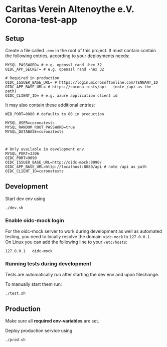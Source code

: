 # Caritas Verein Altenoythe e.V. Corona-test-app

## Setup
Create a file called `.env` in the root of this project.
It must contain contain the following entries, according to your deployments needs:

```shell
MYSQL_PASSWORD= # e.g. openssl rand -hex 32
OIDC_APP_SECRET= # e.g. openssl rand -hex 32

# Required in production
OIDC_ISSUER_BASE_URL= # https://login.microsoftonline.com/TENNANT_ID
OIDC_APP_BASE_URL= # https://corona-tests/api   (note /api as the path)
OIDC_CLIENT_ID= # e.g. azure application client id
```

It may also contain these additional entries:
```shell
WEB_PORT=8080 # defaults to 80 in production

MYSQL_USER=coronatests
MYSQL_RANDOM_ROOT_PASSWORD=true
MYSQL_DATABASE=coronatests



# Only available in development env
MYSQL_PORT=3306
OIDC_PORT=9090
OIDC_ISSUER_BASE_URL=http://oidc-mock:9090/
OIDC_APP_BASE_URL=http://localhost:8080/api # note /api as path
OIDC_CLIENT_ID=coronatests
```

## Development
Start dev env using

```shell
./dev.sh
```

### Enable oidc-mock login
For the oidc-mock server to work during development as well as automated testing, you need to locally resolve the domain `oidc-mock` to `127.0.0.1`.\
On Linux you can add the following line to your `/etc/hosts`:
```shell
127.0.0.1   oidc-mock
```

### Running tests during development
Tests are automatically run after starting the dev env and upon filechange.

To manually start them run:
```shell
./test.sh
```

## Production
Make sure all **required env-variables** are set.

Deploy production service using

```shell
./prod.sh
```
